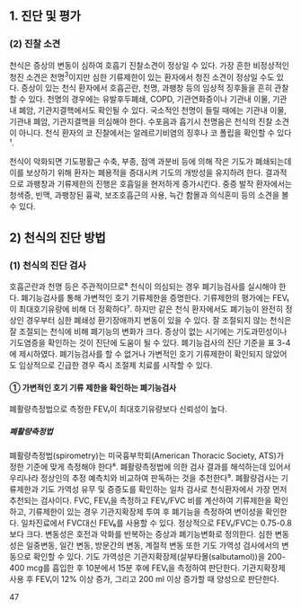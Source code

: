 ## 1. 진단 및 평가
### (2) 진찰 소견
천식은 증상의 변동이 심하여 호흡기 진찰소견이 정상일 수 있다. 가장 흔한 비정상적인 청진 소견은 천명<sup>3</sup>이지만 심한 기류제한이 있는 환자에서 청진 소견이 정상일 수도 있다. 증상이 있는 천식 환자에서 호흡곤란, 천명, 과팽창 등의 임상적 징후들을 흔히 관찰할 수 있다. 천명의 경우에는 유발후두폐쇄, COPD, 기관연화증이나 기관내 이물, 기관내 폐암, 기관지결핵에서도 확인될 수 있다. 국소적인 천명이 들릴 때에는 기관내 이물, 기관내 폐암, 기관지결핵을 의심해야 한다. 수포음과 흡기시 천명음은 천식의 진찰 소견이 아니다. 천식 환자의 코 진찰에서는 알레르기비염의 징후나 코 폴립을 확인할 수 있다¹.

천식이 악화되면 기도평활근 수축, 부종, 점액 과분비 등에 의해 작은 기도가 폐쇄되는데 이를 보상하기 위해 환자는 폐용적을 증대시켜 기도의 개방성을 유지하려 한다. 결과적으로 과팽창과 기류제한의 진행은 호흡일을 현저하게 증가시킨다. 중증 발작 환자에서는 청색증, 빈맥, 과팽창된 흉곽, 보조호흡근의 사용, 늑간 함몰과 의식혼미 등의 소견을 볼 수 있다.

## 2) 천식의 진단 방법
### (1) 천식의 진단 검사
호흡곤란과 천명 등은 주관적이므로⁶ 천식이 의심되는 경우 폐기능검사를 실시해야 한다. 폐기능검사를 통해 가변적인 호기 기류제한을 증명한다. 기류제한의 평가에는 FEV₁이 최대호기유량에 비해 더 정확하다⁷. 하지만 같은 천식 환자에서도 폐기능이 완전히 정상인 경우부터 심한 폐쇄성 환기장애까지 변동이 있을 수 있다. 잘 조절되지 않는 천식은 잘 조절되는 천식에 비해 폐기능의 변화가 크다. 증상이 없는 시기에는 기도과민성이나 기도염증을 확인하는 것이 진단에 도움이 될 수 있다. 폐기능검사의 진단 기준을 표 3-4에 제시하였다. 폐기능검사를 할 수 없거나 가변적인 호기 기류제한이 확인되지 않았어도 임상적으로 긴급한 경우 즉시 조절제 치료를 시작할 수 있다.

#### ① 가변적인 호기 기류 제한을 확인하는 폐기능검사
폐활량측정법으로 측정한 FEV₁이 최대호기유량보다 신뢰성이 높다.

##### 폐활량측정법
폐활량측정법(spirometry)는 미국흉부학회(American Thoracic Society, ATS)가 정한 기준에 맞게 측정해야 한다⁸. 폐활량측정법에 의한 검사 결과를 해석하는데 있어서 우리나라 정상인의 추정 예측치와 비교하여 판독하는 것을 추천한다⁹. 폐활량검사는 기류제한과 기도 가역성 유무 및 증증도를 확인하는 일차 검사로 천식환자에서 가장 먼저 추천되는 검사이다. FVC, FEV₁을 측정하고 FEV₁/FVC 비를 계산하여 기류제한을 확인하고, 기류제한이 있는 경우 기관지확장제 투여 후 폐기능을 측정하여 변이성을 확인한다. 일차진료에서 FVC대신 FEV₆를 사용할 수 있다. 정상적으로 FEV₁/FVC는 0.75-0.8보다 크다. 변동성은 호전과 악화를 반복하는 증상과 폐기능변화로 정의한다. 심한 변동성은 일중변동, 일간 변동, 방문간의 변동, 계절적 변동 또한 기도 가역성 검사에서의 변동으로 확인할 수 있다.
기도 가역성은 기관지확장제(살부타몰(salbutamol))을 200-400 mcg를 흡입한 후 10분에서 15분 후에 FEV₁을 측정하여 판단한다. 기관지확장제 사용 후 FEV₁이 12% 이상 증가, 그리고 200 ml 이상 증가할 때 양성으로 판단한다.

<PAGE>47